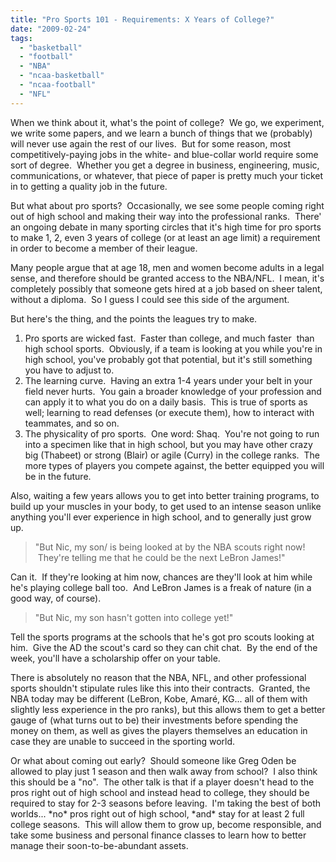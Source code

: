 ```yaml
---
title: "Pro Sports 101 - Requirements: X Years of College?"
date: "2009-02-24"
tags:
  - "basketball"
  - "football"
  - "NBA"
  - "ncaa-basketball"
  - "ncaa-football"
  - "NFL"
---
```


When we think about it, what's the point of college?  We go, we experiment, we write some papers, and we learn a bunch of things that we (probably) will never use again the rest of our lives.  But for some reason, most competitively-paying jobs in the white- and blue-collar world require some sort of degree.  Whether you get a degree in business, engineering, music, communications, or whatever, that piece of paper is pretty much your ticket in to getting a quality job in the future.

But what about pro sports?  Occasionally, we see some people coming right out of high school and making their way into the professional ranks.  There' an ongoing debate in many sporting circles that it's high time for pro sports to make 1, 2, even 3 years of college (or at least an age limit) a requirement in order to become a member of their league.

Many people argue that at age 18, men and women become adults in a legal sense, and therefore should be granted access to the NBA/NFL.  I mean, it's completely possibly that someone gets hired at a job based on sheer talent, without a diploma.  So I guess I could see this side of the argument.

But here's the thing, and the points the leagues try to make.

1. Pro sports are wicked fast.  Faster than college, and much faster  than high school sports.  Obviously, if a team is looking at you while you're in high school, you've probably got that potential, but it's still something you have to adjust to.
2. The learning curve.  Having an extra 1-4 years under your belt in your field never hurts.  You gain a broader knowledge of your profession and can apply it to what you do on a daily basis.  This is true of sports as well; learning to read defenses (or execute them), how to interact with teammates, and so on.
3. The physicality of pro sports.  One word: Shaq.  You're not going to run into a specimen like that in high school, but you may have other crazy big (Thabeet) or strong (Blair) or agile (Curry) in the college ranks.  The more types of players you compete against, the better equipped you will be in the future.

Also, waiting a few years allows you to get into better training programs, to build up your muscles in your body, to get used to an intense season unlike anything you'll ever experience in high school, and to generally just grow up.

> "But Nic, my son/ is being looked at by the NBA scouts right now!  They're telling me that he could be the next LeBron James!"

Can it.  If they're looking at him now, chances are they'll look at him while he's playing college ball too.  And LeBron James is a freak of nature (in a good way, of course).

> "But Nic, my son hasn't gotten into college yet!"

Tell the sports programs at the schools that he's got pro scouts looking at him.  Give the AD the scout's card so they can chit chat.  By the end of the week, you'll have a scholarship offer on your table.

There is absolutely no reason that the NBA, NFL, and other professional sports shouldn't stipulate rules like this into their contracts.  Granted, the NBA today may be different (LeBron, Kobe, Amaré, KG... all of them with slightly less experience in the pro ranks), but this allows them to get a better gauge of (what turns out to be) their investments before spending the money on them, as well as gives the players themselves an education in case they are unable to succeed in the sporting world.

Or what about coming out early?  Should someone like Greg Oden be allowed to play just 1 season and then walk away from school?  I also think this should be a "no".  The other talk is that if a player doesn't head to the pros right out of high school and instead head to college, they should be required to stay for 2-3 seasons before leaving.  I'm taking the best of both worlds... \*no\* pros right out of high school, \*and\* stay for at least 2 full college seasons.  This will allow them to grow up, become responsible, and take some business and personal finance classes to learn how to better manage their soon-to-be-abundant assets.
